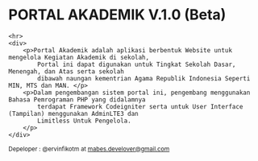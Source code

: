<h1> PORTAL AKADEMIK V.1.0 (Beta)</h1>

    <hr>
    <div>
        <p>Portal Akademik adalah aplikasi berbentuk Website untuk mengelola Kegiatan Akademik di sekolah,
            Portal ini dapat digunakan untuk Tingkat Sekolah Dasar, Menengah, dan Atas serta sekolah 
            dibawah naungan kementrian Agama Republik Indonesia Seperti MIN, MTS dan MAN. </p>
        <p>Dalam pengembangan sistem portal ini, pengembang menggunakan Bahasa Pemrograman PHP yang didalamnya 
            terdapat Framework Codeigniter serta untuk User Interface (Tampilan) menggunakan AdminLTE3 dan
            Limitless Untuk Pengelola.
        </p>
    </div>



<small>Depeloper : @ervinfikotm at mabes.develover@gmail.com</small>
